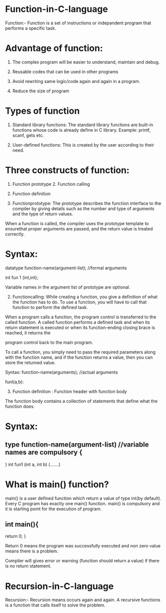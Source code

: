 # Function-in-C-language
Function:- Function is a set of instructions or indepandent program that performs a specific task.

# Advantage of function:

1. The complex program will be easier to understand, maintain and debug.

2. Reusable codes that can be used in other programs

3. Avoid rewriting same logic/code again and again in a program.

4. Reduce the size of program

# Types of function

1. Standard library functions: The standard library functions are built-in functions whose code is already define in C library. Example: printf, scanf, gets etc.

2. User-defined functions: This is created by the user according to their need.

# Three constructs of function:

1. Function prototype 2. Function calling

3. Function definition

1. Functionprototype: The prototype describes the function interface to the compiler by giving details such as the number and type of arguments and the type of return values.

When a function is called, the compiler uses the prototype template to ensurethat proper arguments are passed, and the return value is treated correctly.

# Syntax:

datatype function-name(argument-list); //formal arguments

int fun 1 (int,int);

Variable names in the argument list of prototype are optional.

2. Functioncalling: While creating a function, you give a definition of what the function has to do. To use a function, you will have to call that function to perform the defined task.

When a program calls a function, the program control is transferred to the called function. A called function performs a defined task and when its return statement is executed or when its function-ending closing brace is reached, it returns the

program control back to the main program.

To call a function, you simply need to pass the required parameters along with the function name, and if the function returns a value, then you can store the returned value.

Syntax: function-name(arguments); //actual arguments

funl(a,b):

3. Function definition : Function header with function body

The function body contains a collection of statements that define what the function does.

# Syntax: 

type function-name(argument-list) //variable names are compulsory
{ 
--------
}
int fun1 (int a, int b)
(.......)


# What is main() function?

main() is a user defined function which return a value of type int(by default). Every C program has exactly one main() function. main() is compulsory and it is starting point for the execution of program.

int main(){
-------

return 0;
}

Return 0 means the program was successfully executed and non zero value means there is a problem.

Compiler will gives error or warning (function should return a value) if there is no return statement.


# Recursion-in-C-language
Recursion:- Recursion means occurs again and again. A recursive functions is a function that calls itself to solve the problem.


